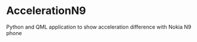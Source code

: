 AccelerationN9
==============

Python and QML application to show acceleration difference with Nokia N9 phone
